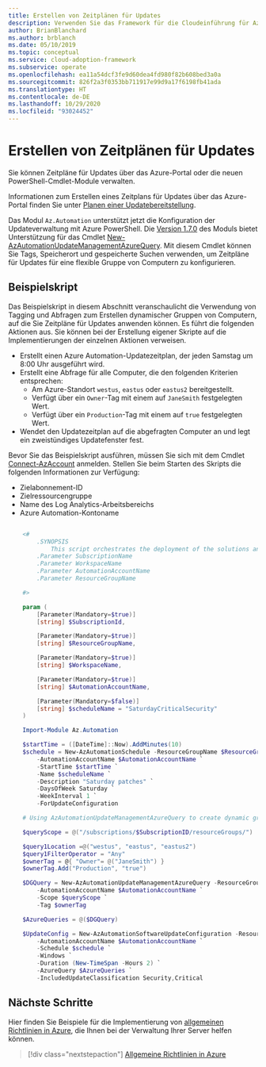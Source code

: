 ```yaml
---
title: Erstellen von Zeitplänen für Updates
description: Verwenden Sie das Framework für die Cloudeinführung für Azure, um zu erfahren, wie Sie Zeitpläne für Updates mit dem Azure-Portal oder den neuen PowerShell-Cmdlet-Modulen verwalten.
author: BrianBlanchard
ms.author: brblanch
ms.date: 05/10/2019
ms.topic: conceptual
ms.service: cloud-adoption-framework
ms.subservice: operate
ms.openlocfilehash: ea11a54dcf3fe9d60dea4fd980f82b608bed3a0a
ms.sourcegitcommit: 826f2a3f0353bb711917e99d9a17f6198fb41ada
ms.translationtype: HT
ms.contentlocale: de-DE
ms.lasthandoff: 10/29/2020
ms.locfileid: "93024452"
---
```

# <a name="create-update-schedules"></a>Erstellen von Zeitplänen für Updates

Sie können Zeitpläne für Updates über das Azure-Portal oder die neuen PowerShell-Cmdlet-Module verwalten.

Informationen zum Erstellen eines Zeitplans für Updates über das Azure-Portal finden Sie unter [Planen einer Updatebereitstellung](/azure/automation/update-management/deploy-updates#schedule-an-update-deployment).

Das Modul `Az.Automation` unterstützt jetzt die Konfiguration der Updateverwaltung mit Azure PowerShell. Die [Version 1.7.0](https://www.powershellgallery.com/packages/Az/1.7.0) des Moduls bietet Unterstützung für das Cmdlet [New-AzAutomationUpdateManagementAzureQuery](/powershell/module/az.automation/new-azautomationupdatemanagementazurequery?view=azps-1.7.0). Mit diesem Cmdlet können Sie Tags, Speicherort und gespeicherte Suchen verwenden, um Zeitpläne für Updates für eine flexible Gruppe von Computern zu konfigurieren.

## <a name="example-script"></a>Beispielskript

Das Beispielskript in diesem Abschnitt veranschaulicht die Verwendung von Tagging und Abfragen zum Erstellen dynamischer Gruppen von Computern, auf die Sie Zeitpläne für Updates anwenden können. Es führt die folgenden Aktionen aus. Sie können bei der Erstellung eigener Skripte auf die Implementierungen der einzelnen Aktionen verweisen.

- Erstellt einen Azure Automation-Updatezeitplan, der jeden Samstag um 8:00 Uhr ausgeführt wird.
- Erstellt eine Abfrage für alle Computer, die den folgenden Kriterien entsprechen:
  - Am Azure-Standort `westus`, `eastus` oder `eastus2` bereitgestellt.
  - Verfügt über ein `Owner`-Tag mit einem auf `JaneSmith` festgelegten Wert.
  - Verfügt über ein `Production`-Tag mit einem auf `true` festgelegten Wert.
- Wendet den Updatezeitplan auf die abgefragten Computer an und legt ein zweistündiges Updatefenster fest.

Bevor Sie das Beispielskript ausführen, müssen Sie sich mit dem Cmdlet [Connect-AzAccount](/powershell/module/az.accounts/connect-azaccount?view=azps-2.1.0) anmelden. Stellen Sie beim Starten des Skripts die folgenden Informationen zur Verfügung:

- Zielabonnement-ID
- Zielressourcengruppe
- Name des Log Analytics-Arbeitsbereichs
- Azure Automation-Kontoname

```powershell

    <#
        .SYNOPSIS
            This script orchestrates the deployment of the solutions and the agents.
        .Parameter SubscriptionName
        .Parameter WorkspaceName
        .Parameter AutomationAccountName
        .Parameter ResourceGroupName

    #>

    param (
        [Parameter(Mandatory=$true)]
        [string] $SubscriptionId,

        [Parameter(Mandatory=$true)]
        [string] $ResourceGroupName,

        [Parameter(Mandatory=$true)]
        [string] $WorkspaceName,

        [Parameter(Mandatory=$true)]
        [string] $AutomationAccountName,

        [Parameter(Mandatory=$false)]
        [string] $scheduleName = "SaturdayCriticalSecurity"
    )

    Import-Module Az.Automation

    $startTime = ([DateTime]::Now).AddMinutes(10)
    $schedule = New-AzAutomationSchedule -ResourceGroupName $ResourceGroupName `
        -AutomationAccountName $AutomationAccountName `
        -StartTime $startTime `
        -Name $scheduleName `
        -Description "Saturday patches" `
        -DaysOfWeek Saturday `
        -WeekInterval 1 `
        -ForUpdateConfiguration

    # Using AzAutomationUpdateManagementAzureQuery to create dynamic groups.

    $queryScope = @("/subscriptions/$SubscriptionID/resourceGroups/")

    $query1Location =@("westus", "eastus", "eastus2")
    $query1FilterOperator = "Any"
    $ownerTag = @{ "Owner"= @("JaneSmith") }
    $ownerTag.Add("Production", "true")

    $DGQuery = New-AzAutomationUpdateManagementAzureQuery -ResourceGroupName $ResourceGroupName `
        -AutomationAccountName $AutomationAccountName `
        -Scope $queryScope `
        -Tag $ownerTag

    $AzureQueries = @($DGQuery)

    $UpdateConfig = New-AzAutomationSoftwareUpdateConfiguration -ResourceGroupName $ResourceGroupName `
        -AutomationAccountName $AutomationAccountName `
        -Schedule $schedule `
        -Windows `
        -Duration (New-TimeSpan -Hours 2) `
        -AzureQuery $AzureQueries `
        -IncludedUpdateClassification Security,Critical
```

## <a name="next-steps"></a>Nächste Schritte

Hier finden Sie Beispiele für die Implementierung von [allgemeinen Richtlinien in Azure](./common-policies.md), die Ihnen bei der Verwaltung Ihrer Server helfen können.

> [!div class="nextstepaction"]
> [Allgemeine Richtlinien in Azure](./common-policies.md)
